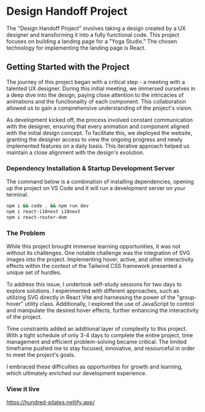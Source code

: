 # Design Handoff Project
The "Design Handoff Project" involves taking a design created by a UX designer and transforming it into a fully functional code. This project focuses on building a landing page for a "Yoga Studio." The chosen technology for implementing the landing page is React.

## Getting Started with the Project
The journey of this project began with a critical step - a meeting with a talented UX designer. During this initial meeting, we immersed ourselves in a deep dive into the design, paying close attention to the intricacies of animations and the functionality of each component. This collaboration allowed us to gain a comprehensive understanding of the project's vision.

As development kicked off, the process involved constant communication with the designer, ensuring that every animation and component aligned with the initial design concept. To facilitate this, we deployed the website, granting the designer access to view the ongoing progress and newly implemented features on a daily basis. This iterative approach helped us maintain a close alignment with the design's evolution.

### Dependency Installation & Startup Development Server
The command below is a combination of installing dependencies, opening up the project on VS Code and it will run a development server on your terminal.

```bash
npm i && code . && npm run dev
npm i react-i18next i18next
npm i react-router-dom
```
### The Problem

While this project brought immense learning opportunities, it was not without its challenges. One notable challenge was the integration of SVG images into the project. Implementing hover, active, and other interactivity effects within the context of the Tailwind CSS framework presented a unique set of hurdles.

To address this issue, I undertook self-study sessions for two days to explore solutions. I experimented with different approaches, such as utilizing SVG directly in React Vite and harnessing the power of the "group-hover" utility class. Additionally, I explored the use of JavaScript to control and manipulate the desired hover effects, further enhancing the interactivity of the project.

Time constraints added an additional layer of complexity to this project. With a tight schedule of only 3-4 days to complete the entire project, time management and efficient problem-solving became critical. The limited timeframe pushed me to stay focused, innovative, and resourceful in order to meet the project's goals.

I embraced these difficulties as opportunities for growth and learning, which ultimately enriched our development experience.
### View it live
https://hundred-pilates.netlify.app/

